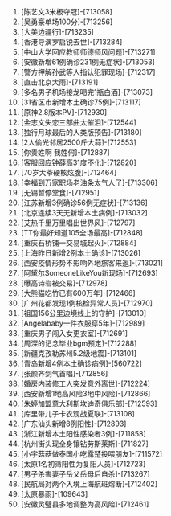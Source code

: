 
1. [陈艺文3米板夺冠]-[713058]
1. [吴勇豪单场100分]-[713256]
1. [大美边疆行]-[713235]
1. [香港导演罗启锐去世]-[713284]
1. [中山大学回应教师师德师风问题]-[713271]
1. [安徽新增61例确诊231例无症状]-[713053]
1. [警方押解孙武等人指认犯罪现场]-[712317]
1. [直击北京大雨]-[713191]
1. [多名男子机场接龙喝完1瓶白酒]-[713073]
1. [31省区市新增本土确诊75例]-[713117]
1. [原神2.8版本PV]-[712930]
1. [金志文失恋三部曲太催泪]-[712544]
1. [独行月球最后的人类版预告]-[713180]
1. [2人偷光邻居2500斤大蒜]-[712553]
1. [你贵姓啊 我姓何]-[712887]
1. [客服回应钟薛高31度不化]-[712820]
1. [70岁大爷硬核炫腹]-[712464]
1. [幸福到万家职场老油条太气人了]-[713306]
1. [无锡暂停堂食]-[712951]
1. [江苏新增3例确诊56例无症状]-[713136]
1. [北京连续3天无新增本土病例]-[713032]
1. [艾热千里万里唱出世界风]-[712797]
1. [TT你最好知道105全场最高]-[712848]
1. [重庆石桥铺一交易城起火]-[712884]
1. [上海昨日新增2例本土确诊]-[713026]
1. [西安疫情形势不影响外地旅客来返]-[713021]
1. [阿黛尔SomeoneLikeYou新现场]-[712693]
1. [曝高诗岩被交易]-[712978]
1. [大熊猫吃竹已有600万年]-[712466]
1. [广州花都发现1例核检异常人员]-[712970]
1. [祖国156公里边境线上的守护]-[713010]
1. [Angelababy一件衣服穿5年]-[712989]
1. [重庆男子闯入女更衣室]-[712691]
1. [周深的记念毕业bgm预定]-[712288]
1. [新疆克孜勒苏州5.2级地震]-[713101]
1. [青岛新增4例本土确诊病例]-[560722]
1. [张颜齐剑气首唱]-[712856]
1. [婚房内装修工人突发意外离世]-[712224]
1. [西安新增1地高风险3地中风险]-[712866]
1. [朱婷加盟意大利斯坎迪奇俱乐部]-[712593]
1. [库里带儿子卡农观战夏联]-[713108]
1. [广东汕头新增8例阳性]-[712893]
1. [浙江新增本土阳性感染者3例]-[711858]
1. [杭州街头现全身镶钻劳斯莱斯]-[711827]
1. [小宇菇菇做泰国小吃露楚投喂朋友]-[711572]
1. [太原1名初筛阳性为复阳人员]-[712723]
1. [男子杀害妻子岳父岳母后自杀]-[713267]
1. [民航局对两个入境上海航班熔断]-[712402]
1. [太原暴雨]-[109643]
1. [安徽灵璧县多地调整为高风险]-[712461]